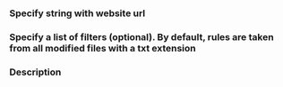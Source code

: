 ### Specify string with website url

### Specify a list of filters (optional). By default, rules are taken from all modified files with a txt extension

### Description
